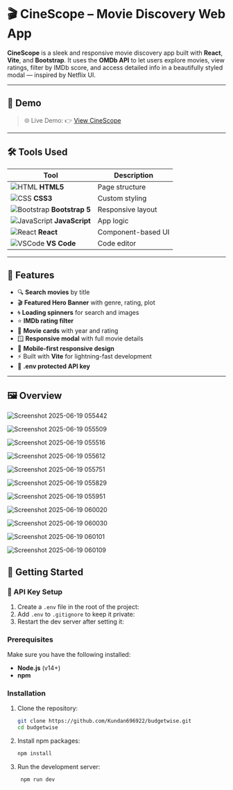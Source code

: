 # 🎬 CineScope – Movie Discovery Web App

**CineScope** is a sleek and responsive movie discovery app built with **React**, **Vite**, and **Bootstrap**. It uses the **OMDb API** to let users explore movies, view ratings, filter by IMDb score, and access detailed info in a beautifully styled modal — inspired by Netflix UI.

---

## 🚀 Demo

> 🌐 Live Demo: 👉 [View CineScope](https://cinescope23.netlify.app/)

---

## 🛠️ Tools Used

| Tool | Description |
|------|-------------|
| ![HTML](https://img.icons8.com/color/24/html-5.png) **HTML5** | Page structure |
| ![CSS](https://img.icons8.com/color/24/css3.png) **CSS3** | Custom styling |
| ![Bootstrap](https://img.icons8.com/color/24/bootstrap.png) **Bootstrap 5** | Responsive layout |
| ![JavaScript](https://img.icons8.com/color/24/javascript--v1.png) **JavaScript** | App logic |
| ![React](https://img.icons8.com/color/24/react-native.png) **React** | Component-based UI |
| ![VSCode](https://img.icons8.com/color/24/visual-studio-code-2019.png) **VS Code** | Code editor |

---

## 🌟 Features

- 🔍 **Search movies** by title
- 🎬 **Featured Hero Banner** with genre, rating, plot
- 🌀 **Loading spinners** for search and images
- ⭐ **IMDb rating filter**
- 🧾 **Movie cards** with year and rating
- 🪟 **Responsive modal** with full movie details
- 📱 **Mobile-first responsive design**
- ⚡ Built with **Vite** for lightning-fast development
- 🔐 **.env protected API key**

---

## 🖼️ Overview 

![Screenshot 2025-06-19 055442](https://github.com/user-attachments/assets/a15b7902-b3be-4553-81d8-9951e7846b0d)

![Screenshot 2025-06-19 055509](https://github.com/user-attachments/assets/be973d90-dcbb-4f7e-9c03-628a7f3eb41d)

![Screenshot 2025-06-19 055516](https://github.com/user-attachments/assets/c02e8797-1fcb-4e8c-a006-573d4621e54c)

![Screenshot 2025-06-19 055612](https://github.com/user-attachments/assets/ca8c5924-6811-43a6-b73d-975862af9476)

![Screenshot 2025-06-19 055751](https://github.com/user-attachments/assets/08dbfb9d-a382-4bee-a014-28d85e8b3bf6)

![Screenshot 2025-06-19 055829](https://github.com/user-attachments/assets/dbaad952-fbde-4f47-82bb-405f5da288cc)

![Screenshot 2025-06-19 055951](https://github.com/user-attachments/assets/d5738e92-2e50-4ba7-9873-4d42c67b54ea)

![Screenshot 2025-06-19 060020](https://github.com/user-attachments/assets/f77be201-d693-43fb-811a-deda5d5c28a3)

![Screenshot 2025-06-19 060030](https://github.com/user-attachments/assets/63f6c908-acc7-4073-bc9b-37ad2d632be2)

![Screenshot 2025-06-19 060101](https://github.com/user-attachments/assets/0f1fc8f0-7453-41d1-a9ca-aba5963868e6)

![Screenshot 2025-06-19 060109](https://github.com/user-attachments/assets/23fb2507-e35f-4406-996b-6ae695bc0b4a)

## 🚀 Getting Started

### 🔐 API Key Setup

1. Create a `.env` file in the root of the project:
2. Add `.env` to `.gitignore` to keep it private:
3. Restart the dev server after setting it:

### Prerequisites

Make sure you have the following installed:
- **Node.js** (v14+)
- **npm**

### Installation

1. Clone the repository:
   ```bash
   git clone https://github.com/Kundan696922/budgetwise.git
   cd budgetwise
   
2. Install npm packages:
   ```bash
   npm install

3. Run the development server:
   ```bash
    npm run dev
